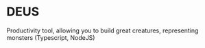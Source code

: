 # DEUS
Productivity tool, allowing you to build great creatures, representing monsters (Typescript, NodeJS)
